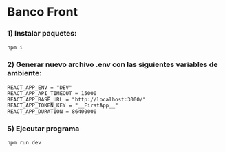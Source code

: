 # **Banco Front**

### 1) Instalar paquetes:

`npm i`

### 2) Generar nuevo archivo .env con las siguientes variables de ambiente:

	REACT_APP_ENV = "DEV"
	REACT_APP_API_TIMEOUT = 15000
	REACT_APP_BASE_URL = "http://localhost:3000/"
	REACT_APP_TOKEN_KEY = "__FirstApp__"
	REACT_APP_DURATION = 86400000

### 5) Ejecutar programa

    npm run dev